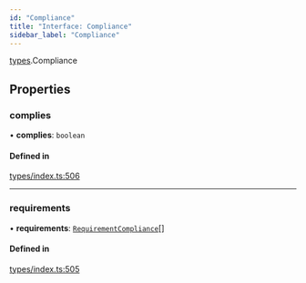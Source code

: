 ```yaml
---
id: "Compliance"
title: "Interface: Compliance"
sidebar_label: "Compliance"
---
```


[types](../../../modules/Types/Types.md).Compliance

## Properties

### complies

• **complies**: `boolean`

#### Defined in

[types/index.ts:506](https://github.com/PolymeshAssociation/polymesh-sdk/blob/372a67e5d/src/types/index.ts#L506)

___

### requirements

• **requirements**: [`RequirementCompliance`](../RequirementCompliance/RequirementCompliance.md)[]

#### Defined in

[types/index.ts:505](https://github.com/PolymeshAssociation/polymesh-sdk/blob/372a67e5d/src/types/index.ts#L505)
